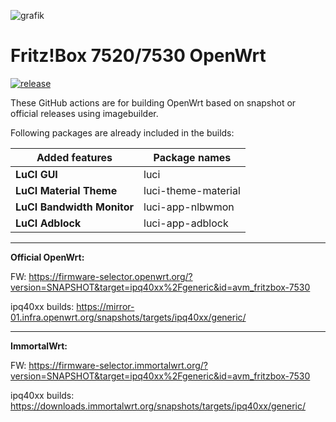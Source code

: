 ![grafik](https://github.com/minax007/Fritz-Box_7520_7530_OpenWrt/assets/67478561/e752efd1-afbc-48fa-9f0e-d3d714785501)
# Fritz!Box 7520/7530 OpenWrt
[![release](https://img.shields.io/github/v/release/minax007/Fritz-Box_7520_7530_OpenWrt.svg)](https://github.com/minax007/Fritz-Box_7520_7530_OpenWrt/releases)

These GitHub actions are for building OpenWrt based on snapshot or official releases using imagebuilder.

Following packages are already included in the builds: 

Added features | Package names
------------ | -------------
**LuCI GUI** | luci
**LuCI Material Theme** | luci-theme-material 
**LuCI Bandwidth Monitor** | luci-app-nlbwmon
**LuCI Adblock** | luci-app-adblock
__________________________________________________________________
**Official OpenWrt:**

FW: https://firmware-selector.openwrt.org/?version=SNAPSHOT&target=ipq40xx%2Fgeneric&id=avm_fritzbox-7530 

ipq40xx builds: https://mirror-01.infra.openwrt.org/snapshots/targets/ipq40xx/generic/
__________________________________________________________________
**ImmortalWrt:**

FW: https://firmware-selector.immortalwrt.org/?version=SNAPSHOT&target=ipq40xx%2Fgeneric&id=avm_fritzbox-7530

ipq40xx builds: https://downloads.immortalwrt.org/snapshots/targets/ipq40xx/generic/
